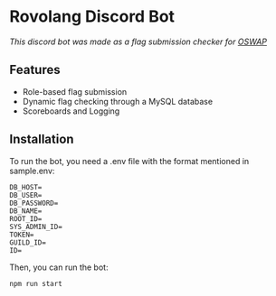 # Rovolang Discord Bot
*This discord bot was made as a flag submission checker for [OSWAP](https://github.com/imraunn/OSWAP)*

## Features
- Role-based flag submission
- Dynamic flag checking through a MySQL database
- Scoreboards and Logging

## Installation
To run the bot, you need a .env file with the format mentioned in sample.env:
```
DB_HOST=
DB_USER=
DB_PASSWORD=
DB_NAME=
ROOT_ID=
SYS_ADMIN_ID=
TOKEN=
GUILD_ID=
ID=
```

Then, you can run the bot:
```bash
npm run start
```
